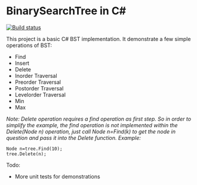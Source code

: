 BinarySearchTree in C#
================

[![Build status](https://ci.appveyor.com/api/projects/status/8lgxn4qjl9pm0n9s?svg=true)](https://ci.appveyor.com/project/jeff-pang/binarysearchtree)

This project is a basic C# BST implementation. It demonstrate a few simple operations of BST:
* Find
* Insert
* Delete
* Inorder Traversal
* Preorder Traversal
* Postorder Traversal
* Levelorder Traversal
* Min
* Max

*Note: Delete operation requires a find operation as first step. So in order to simplify the example, the find operation is not implemented within the Delete(Node n) operation, just call Node n=Find(k) to get the node in question and pass it into the Delete function. Example:*

```
Node n=tree.Find(10);
tree.Delete(n);
```

Todo:
* More unit tests for demonstrations

